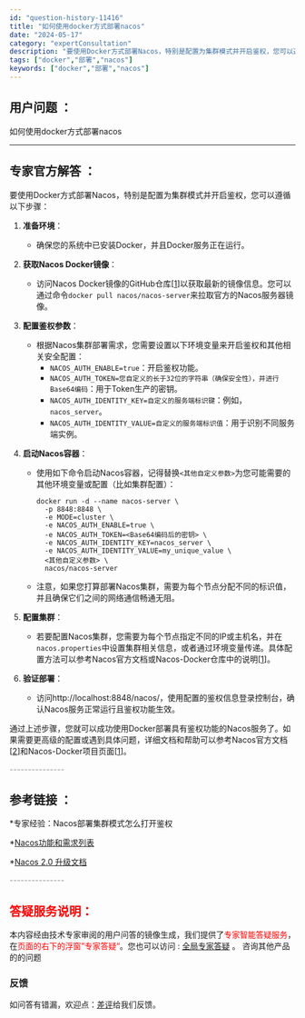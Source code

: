 ```yaml
---
id: "question-history-11416"
title: "如何使用docker方式部署nacos"
date: "2024-05-17"
category: "expertConsultation"
description: "要使用Docker方式部署Nacos，特别是配置为集群模式并开启鉴权，您可以遵循以下步骤：1. **准备环境**：   - 确保您的系统中已安装Docker，并且Docker服务正在运行。2. **获取Nacos Docker镜像**：   - 访问Nacos Docker镜像的GitHub仓库[["
tags: ["docker","部署","nacos"]
keywords: ["docker","部署","nacos"]
---
```


## 用户问题 ： 
 如何使用docker方式部署nacos  

---------------
## 专家官方解答 ：

要使用Docker方式部署Nacos，特别是配置为集群模式并开启鉴权，您可以遵循以下步骤：

1. **准备环境**：
   - 确保您的系统中已安装Docker，并且Docker服务正在运行。

2. **获取Nacos Docker镜像**：
   - 访问Nacos Docker镜像的GitHub仓库[[1](https://github.com/nacos-group/nacos-docker)]以获取最新的镜像信息。您可以通过命令`docker pull nacos/nacos-server`来拉取官方的Nacos服务器镜像。

3. **配置鉴权参数**：
   - 根据Nacos集群部署需求，您需要设置以下环境变量来开启鉴权和其他相关安全配置：
     - `NACOS_AUTH_ENABLE=true`：开启鉴权功能。
     - `NACOS_AUTH_TOKEN=您自定义的长于32位的字符串（确保安全性），并进行Base64编码`：用于Token生产的密钥。
     - `NACOS_AUTH_IDENTITY_KEY=自定义的服务端标识键`：例如，`nacos_server`。
     - `NACOS_AUTH_IDENTITY_VALUE=自定义的服务端标识值`：用于识别不同服务端实例。

4. **启动Nacos容器**：
   - 使用如下命令启动Nacos容器，记得替换`<其他自定义参数>`为您可能需要的其他环境变量或配置（比如集群配置）：
     ```shell
     docker run -d --name nacos-server \
       -p 8848:8848 \
       -e MODE=cluster \
       -e NACOS_AUTH_ENABLE=true \
       -e NACOS_AUTH_TOKEN=<Base64编码后的密钥> \
       -e NACOS_AUTH_IDENTITY_KEY=nacos_server \
       -e NACOS_AUTH_IDENTITY_VALUE=my_unique_value \
       <其他自定义参数> \
       nacos/nacos-server
     ```
   - 注意，如果您打算部署Nacos集群，需要为每个节点分配不同的标识值，并且确保它们之间的网络通信畅通无阻。

5. **配置集群**：
   - 若要配置Nacos集群，您需要为每个节点指定不同的IP或主机名，并在`nacos.properties`中设置集群相关信息，或者通过环境变量传递。具体配置方法可以参考Nacos官方文档或Nacos-Docker仓库中的说明[[1](https://github.com/nacos-group/nacos-docker)]。

6. **验证部署**：
   - 访问http://localhost:8848/nacos/，使用配置的鉴权信息登录控制台，确认Nacos服务正常运行且鉴权功能生效。

通过上述步骤，您就可以成功使用Docker部署具有鉴权功能的Nacos服务了。如果需要更高级的配置或遇到具体问题，详细文档和帮助可以参考Nacos官方文档[[2](https://nacos.io/docs/latest/guide/user/auth/)]和Nacos-Docker项目页面[[1](https://github.com/nacos-group/nacos-docker)]。


<font color="#949494">---------------</font> 


## 参考链接 ：

*专家经验：Nacos部署集群模式怎么打开鉴权 
 
 *[Nacos功能和需求列表](https://nacos.io/docs/latest/archive/feature-list)
 
 *[Nacos 2.0 升级文档](https://nacos.io/docs/latest/upgrading/200-upgrading)


 <font color="#949494">---------------</font> 
 


## <font color="#FF0000">答疑服务说明：</font> 

本内容经由技术专家审阅的用户问答的镜像生成，我们提供了<font color="#FF0000">专家智能答疑服务</font>，在<font color="#FF0000">页面的右下的浮窗”专家答疑“</font>。您也可以访问 : [全局专家答疑](https://answer.opensource.alibaba.com/docs/intro) 。 咨询其他产品的的问题

### 反馈
如问答有错漏，欢迎点：[差评](https://ai.nacos.io/user/feedbackByEnhancerGradePOJOID?enhancerGradePOJOId=13748)给我们反馈。
